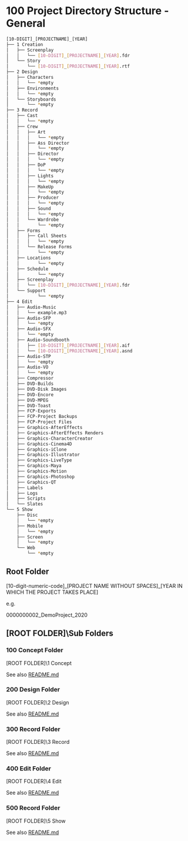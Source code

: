 
# 100 Project Directory Structure - General

```bash
[10-DIGIT]_[PROJECTNAME]_[YEAR]
├── 1 Creation
│   ├── Screenplay
│   │   └── [10-DIGIT]_[PROJECTNAME]_[YEAR].fdr
│   └── Story
│       └── [10-DIGIT]_[PROJECTNAME]_[YEAR].rtf
├── 2 Design
│   ├── Characters
│   │   └── *empty
│   ├── Environments
│   │   └── *empty
│   └── Storyboards
│       └── *empty
├── 3 Record
│   ├── Cast
│   │   └── *empty
│   ├── Crew
│   │   ├── Art
│   │   │   └── *empty
│   │   ├── Ass Director
│   │   │   └── *empty
│   │   ├── Director
│   │   │   └── *empty
│   │   ├── DoP
│   │   │   └── *empty
│   │   ├── Lights
│   │   │   └── *empty
│   │   ├── MakeUp
│   │   │   └── *empty
│   │   ├── Producer
│   │   │   └── *empty
│   │   ├── Sound
│   │   │   └── *empty
│   │   └── Wardrobe
│   │       └── *empty
│   ├── Forms
│   │   ├── Call Sheets
│   │   │   └── *empty
│   │   └── Release Forms
│   │       └── *empty
│   ├── Locations
│   │       └── *empty
│   ├── Schedule
│   │       └── *empty
│   ├── Screenplay
│   │   └── [10-DIGIT]_[PROJECTNAME]_[YEAR].fdr
│   └── Support
│           └── *empty
├── 4 Edit
│   ├── Audio-Music
│   │   └── example.mp3
│   ├── Audio-SFP
│   │   └── *empty
│   ├── Audio-SFX
│   │   └── *empty
│   ├── Audio-Soundbooth
│   │   ├── [10-DIGIT]_[PROJECTNAME]_[YEAR].aif
│   │   └── [10-DIGIT]_[PROJECTNAME]_[YEAR].asnd
│   ├── Audio-STP
│   │   └── *empty
│   ├── Audio-VO
│   │   └── *empty
│   ├── Compressor
│   ├── DVD-Builds
│   ├── DVD-Disk Images
│   ├── DVD-Encore
│   ├── DVD-MPEG
│   ├── DVD-Toast
│   ├── FCP-Exports
│   ├── FCP-Project Backups
│   ├── FCP-Project Files
│   ├── Graphics-AfterEffects
│   ├── Graphics-AfterEffects Renders
│   ├── Graphics-CharacterCreator
│   ├── Graphics-Cinema4D
│   ├── Graphics-iClone
│   ├── Graphics-Illustrator
│   ├── Graphics-LiveType
│   ├── Graphics-Maya
│   ├── Graphics-Motion
│   ├── Graphics-Photoshop
│   ├── Graphics-QT
│   ├── Labels
│   ├── Logs
│   ├── Scripts
│   └── Slates
└── 5 Show
    ├── Disc
    │   └── *empty
    ├── Mobile
    │   └── *empty
    ├── Screen
    │   └── *empty
    └── Web
        └── *empty
```

## Root Folder

\[10-digit-numeric-code\]\_\[PROJECT NAME WITHOUT SPACES\]\_\[YEAR IN WHICH THE PROJECT TAKES PLACE\]

e.g.

0000000002_DemoProject_2020

## \[ROOT FOLDER\]\Sub Folders

### 100 Concept Folder

\[ROOT FOLDER\]\1 Concept

See also [README.md](./100/README.md)

### 200 Design Folder

\[ROOT FOLDER\]\2 Design

See also [README.md](./200/README.md)

### 300 Record Folder

\[ROOT FOLDER\]\3 Record

See also [README.md](./300/README.md)

### 400 Edit Folder

\[ROOT FOLDER\]\4 Edit

See also [README.md](./400/README.md)

### 500 Record Folder

\[ROOT FOLDER\]\5 Show

See also [README.md](./500/README.md)
